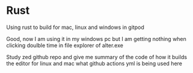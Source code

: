 # Rust
Using rust to build for mac, linux and windows in gitpod

Good, now I am using it in my windows pc but I am getting nothing when clicking doulble time in file explorer of alter.exe

Study zed github repo and give me summary of the code of how it builds the editor for linux and mac what github actions yml is being used here

<!-- ```rust
curl --proto '=https' --tlsv1.2 -sSf https://sh.rustup.rs | sh -s -- -y
source $HOME/.cargo/env

cargo install cross

rustc --version
cross --version

cargo init

rustup target add x86_64-pc-windows-gnu
rustup target add x86_64-apple-darwin
rustup target add aarch64-apple-darwin

sudo apt-get update && sudo apt-get install -y mingw-w64
cargo build --target x86_64-pc-windows-gnu --release
ls target/x86_64-pc-windows-gnu/release/rust.exe
``` -->
